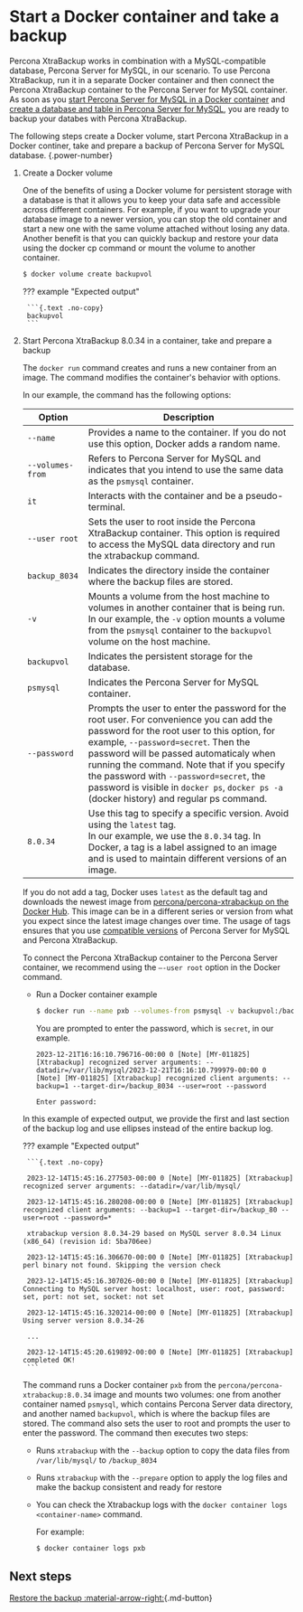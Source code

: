 # Start a Docker container and take a backup

Percona XtraBackup works in combination with a MySQL-compatible database, Percona Server for MySQL, in our scenario. To use Percona XtraBackup, run it in a separate Docker container and then connect the Percona XtraBackup container to the Percona Server for MySQL container. As soon as you [start Percona Server for MySQL in a Docker container](https://docs.percona.com/percona-server/8.0/quickstart-docker.html) and [create a database and table in Percona Server for MySQL](https://docs.percona.com/percona-server/8.0/quickstart-database.html), you are ready to backup your databes with Percona XtraBackup.

The following steps create a Docker volume, start Percona XtraBackup in a Docker continer, take and prepare a backup of Percona Server for MySQL database.
{.power-number}

1. Create a Docker volume

    One of the benefits of using a Docker volume for persistent storage with a database is that it allows you to keep your data safe and accessible across different containers. For example, if you want to upgrade your database image to a newer version, you can stop the old container and start a new one with the same volume attached without losing any data. Another benefit is that you can quickly backup and restore your data using the docker cp command or mount the volume to another container.

    ```{.bash data-prompt="$"}
    $ docker volume create backupvol
    ```
    
    ??? example "Expected output"

        ```{.text .no-copy}
        backupvol
        ```

2. Start Percona XtraBackup 8.0.34 in a container, take and prepare a backup

    The `docker run` command creates and runs a new container from an image. The command modifies the container's behavior with options.

    In our example, the command has the following options:

    | Option | Description |
    |---|---|
    | `--name`  |  Provides a name to the container. If you do not use this option, Docker adds a random name.  |
    | `--volumes-from` | Refers to Percona Server for MySQL and indicates that you intend to use the same data as the `psmysql` container.|
    | `it` | Interacts with the container and be a pseudo-terminal. |
    | `--user root` | Sets the user to root inside the Percona XtraBackup container. This option is required to access the MySQL data directory and run the xtrabackup command. |
    |`backup_8034` |Indicates the directory inside the container where the backup files are stored. |
    | `-v` | Mounts a volume from the host machine to volumes in another container that is being run. In our example, the `-v` option mounts a volume from the `psmysql` container to the `backupvol` volume on the host machine.|
    | `backupvol` | Indicates the persistent storage for the database. |
    | `psmysql`    | Indicates the Percona Server for MySQL container.  |
    |`--password`   | Prompts the user to enter the password for the root user. For convenience you can add the password for the root user to this option, for example, `--password=secret`. Then the password will be passed automaticaly when running the command. Note that if you specify the password with `--password=secret`, the password is visible in `docker ps`, `docker ps -a` (docker history) and regular ps command.          |
    | `8.0.34` | Use this tag to specify a specific version. Avoid using the `latest` tag. <br> In our example, we use the `8.0.34` tag. In Docker, a tag is a label assigned to an image and is used to maintain different versions of an image.|

    If you do not add a tag, Docker uses `latest` as the default tag and downloads the newest image from [percona/percona-xtrabackup on the Docker Hub](https://hub.docker.com/r/percona/percona-xtrabackup). This image can be in a different series or version from what you expect since the latest image changes over time. The usage of tags ensures that you use [compatible versions](quickstart-overview.md#limitations) of Percona Server for MySQL and Percona XtraBackup.

    To connect the Percona XtraBackup container to the Percona Server container, we recommend using the `–-user root` option in the Docker command.
    
    * Run a Docker container example

        ```{.bash data-prompt="$"}
        $ docker run --name pxb --volumes-from psmysql -v backupvol:/backup_8034 -it --user root percona/percona-xtrabackup:8.0.34 /bin/bash -c "xtrabackup --backup --datadir=/var/lib/mysql/ --target-dir=/backup_8034 --user=root --password; xtrabackup --prepare --target-dir=/backup_8034"
        ```

        You are prompted to enter the password, which is `secret`, in our example.

        ```{.text .no-copy}
        2023-12-21T16:16:10.796716-00:00 0 [Note] [MY-011825] [Xtrabackup] recognized server arguments: --datadir=/var/lib/mysql/2023-12-21T16:16:10.799979-00:00 0 [Note] [MY-011825] [Xtrabackup] recognized client arguments: --backup=1 --target-dir=/backup_8034 --user=root --password
        
        Enter password:
        ```
    
    In this example of expected output, we provide the first and last section of the backup log and use ellipses instead of the entire backup log.

    ??? example "Expected output"

        ```{.text .no-copy}

        2023-12-14T15:45:16.277503-00:00 0 [Note] [MY-011825] [Xtrabackup] recognized server arguments: --datadir=/var/lib/mysql/ 

        2023-12-14T15:45:16.280208-00:00 0 [Note] [MY-011825] [Xtrabackup] recognized client arguments: --backup=1 --target-dir=/backup_80 --user=root --password=* 

        xtrabackup version 8.0.34-29 based on MySQL server 8.0.34 Linux (x86_64) (revision id: 5ba706ee) 

        2023-12-14T15:45:16.306670-00:00 0 [Note] [MY-011825] [Xtrabackup] perl binary not found. Skipping the version check 

        2023-12-14T15:45:16.307026-00:00 0 [Note] [MY-011825] [Xtrabackup] Connecting to MySQL server host: localhost, user: root, password: set, port: not set, socket: not set 

        2023-12-14T15:45:16.320214-00:00 0 [Note] [MY-011825] [Xtrabackup] Using server version 8.0.34-26 
        
        ...

        2023-12-14T15:45:20.619892-00:00 0 [Note] [MY-011825] [Xtrabackup] completed OK! 
        ```

    The command runs a Docker container `pxb` from the `percona/percona-xtrabackup:8.0.34` image and mounts two volumes: one from another container named `psmysql`, which contains Percona Server data directory, and another named `backupvol`, which is where the backup files are stored. The command also sets the user to root and prompts the user to enter the password. The command then executes two steps: 
    
    * Runs `xtrabackup` with the `--backup` option to copy the data files from `/var/lib/mysql/` to `/backup_8034`
    
    * Runs `xtrabackup` with the `--prepare` option to apply the log files and make the backup consistent and ready for restore

    * You can check the Xtrabackup logs with the `docker container logs <container-name>` command.

        For example:

        ```{.bash data-prompt="$"}
        $ docker container logs pxb
        ```

## Next steps

[Restore the backup :material-arrow-right:](quickstart-restore-backup.md){.md-button}

